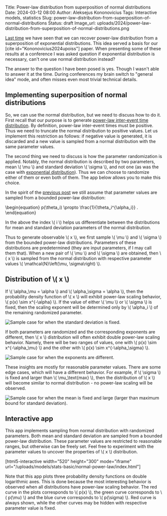 Title: Power-law distribution from superposition of normal distributions
Date: 2024-03-12 08:00
Author: Aleksejus Kononovicius
Tags: Interactive models, statistics
Slug: power-law-distribution-from-superposition-of-normal-distributions
Status: draft
Image_url: uploads/2024/power-law-distribution-from-superposition-of-normal-distributions.png

[Last
time]({filename}/articles/2024/power-law-distribution-from-superposition-of-exponential-distributions.md)
we have seen that we can recover power-law distribution from a superposition
of exponential distributions. This idea served a basis for our [cite
id="Kononovicius2024upoiss"] paper. When presenting some of these results at
a conference I was asked question if exponential distribution is necessary,
can't one use normal distribution instead?
<!--more-->

The answer to the question I have been posed is yes. Though I wasn't able to
answer it at the time. During conferences my brain switch to "general idea"
mode, and often misses even most trivial technical details.

## Implementing superposition of normal distributions

So, we can use the normal distribution, but we need to discuss how to do it.
First recall that our purpose is to generate [power-law inter-event time
distribution]({filename}/articles/2024/power-law-gap-times-rtn.md). By
definition, power-law inter-event times must be positive. Thus we need to
truncate the normal distribution to positive values. Let us implement this
restriction as follows: if negative value is generated, it is discarded and
a new value is sampled from a normal distribution with the same parameter
values.

The second thing we need to discuss is how the parameter randomization is
applied. Notably, the normal distribution is described by two parameters,
mean \\\( \mu \\\) and standard deviation \\\( \sigma \\\), and not one (as
was the case with [exponential
distribution]({filename}/articles/2024/power-law-distribution-from-superposition-of-exponential-distributions.md)).
Thus we can choose to randomize either of them or even both of them. The app
below allows you to make this choice.

In the spirit of the [previous
post]({filename}/articles/2024/power-law-distribution-from-superposition-of-exponential-distributions.md)
we still assume that parameter values are sampled from a bounded power-law
distribution:

\begin{equation}
p(\theta\_i) \propto \frac{1}{\theta\_i^{\alpha\_i}} .
\end{equation}

In the above the index \\\( i \\\) helps us differentiate between the
distributions for mean and standard deviation parameters of the normal
distribution.

Thus to generate observable \\\( x \\\), we first sample \\\( \mu \\\) and
\\\( \sigma \\\) from the bounded power-law distributions. Parameters of
these distributions are predetermined (they are input parameters, if I may
call them that). When a new pair of \\\( \mu \\\) and \\\( \sigma \\\) are
obtained, then \\\( x \\\) is sampled from the normal distribution with
respective parameter values \\\( \mathcal{N}\left(\mu, \sigma\right) \\\).

## Distribution of \\\( x \\\)

If \\\( \alpha\_\mu = \alpha \\\) and \\\( \alpha\_\sigma = \alpha \\\),
then the probability density function of \\\( x \\\) will exhibit power-law
scaling behavior, \\\( p(x) \sim x^{-\alpha} \\\). If the value of either
\\\( \mu \\\) or \\\( \sigma \\\) is fixed, then the scaling exponent will
be determined only by \\\( \alpha\_i \\\) of the remaining randomized
parameter.

![Sample case for when the standard deviation is
fixed.]({static}/uploads/2024/power-law-distribution-from-superposition-of-normal-distributions-2.png
"Sample case for when the standard deviation is fixed.")

If both parameters are randomized and the corresponding exponents are
different, then \\\( x \\\) distribution will often exhibit double power-law
scaling behavior. Namely, there will be two ranges of values, one with \\\(
p(x) \sim x^{-\alpha\_\mu} \\\) and the other with \\\( p(x) \sim
x^{-\alpha\_\sigma} \\\).

![Sample case for when the exponents are
different.]({static}/uploads/2024/power-law-distribution-from-superposition-of-normal-distributions.png
"Sample case for when the exponent are different.")

These insights are mostly for reasonable parameter values. There are some
edge cases, which will have a different behavior. For example, if \\\(
\sigma \\\) is fixed and larger than \\\( \mu\_\text{max} \\\), then the
distribution of \\\( x \\\) will become similar to normal distribution - no
power-law scaling will be observed.

![Sample case for when the mean is fixed and large (larger than maximum
bound for standard
deviation).]({static}/uploads/2024/power-law-distribution-from-superposition-of-normal-distributions-2.png
"Sample case for when the mean is fixed and large (larger than maximum bound
for standard deviation).")

## Interactive app

This app implements sampling from normal distribution with randomized
parameters. Both mean and standard deviation are sampled from a bounded
power-law distribution. These parameter values are restricted to reasonable
ranges, but otherwise can be freely set. Feel free to experiment with the
parameter values to uncover the properties of \\\( x \\\) distribution.

[html5-interactive width="520" height="300" mode="iframe"
url="/uploads/models/stats-basic/normal-power-law/index.html"]

Note that this app plots three probability density functions on double
logarithmic axes. This is done because the most interesting behavior is
observed when all distributions have power-law scaling behavior. The red
curve in the plots corresponds to \\\( p(x) \\\), the green curve
corresponds to \\\( p(\mu) \\\) and the blue curve corresponds to \\\(
p(\sigma) \\\). Red curve is always shown, while the other curves may be
hidden with respective parameter value is fixed.

